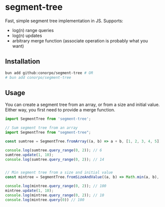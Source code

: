 # segment-tree

Fast, simple segment tree implementation in JS.
Supports:
- log(n) range queries
- log(n) updates
- arbitrary merge function (associate operation is probably what you want)

## Installation

```bash
bun add github:conorpo/segment-tree # OR
# bun add conorpo/segment-tree
```

## Usage
You can create a segment tree from an array, or from a size and initial value. Either way, you first need to provide a merge function.

```javascript
import SegmentTree from 'segment-tree';

// Sum segment tree from an array
import SegmentTree from "segment-tree";

const sumtree = SegmentTree.fromArray((a, b) => a + b, [1, 2, 3, 4, 5]);

console.log(sumtree.query_range(0, 2)); // 6
sumtree.update(1, 10);
console.log(sumtree.query_range(0, 2)); // 14


// Min segment tree from a size and initial value
const mintree = SegmentTree.fromSizeAndValue((a, b) => Math.min(a, b), 5, 100);

console.log(mintree.query_range(0, 2)); // 100
mintree.update(1, 10);
console.log(mintree.query_range(0, 2)); // 10
console.log(mintree.query(0)) // 100
```
